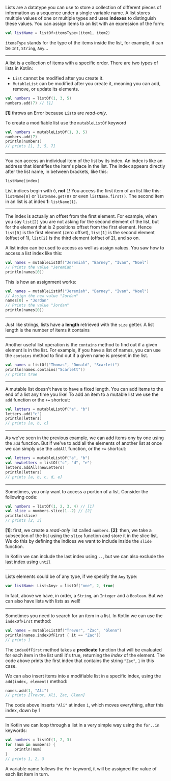 Lists are a datatype you can use to store a collection of different pieces of information as a sequence under a single variable name.
A list stores multiple values of one or multiple types and uses **indexes** to distinguish these values.
You can assign items to an list with an expression of the form:
```kotlin
val listName = listOf<itemsType>(item1, item2)
```
`itemsType` stands for the type of the items inside the list, for example, it can be `Int`, `String`, `Any`...

---

A list is a collection of items with a specific order. There are two types of lists in Kotlin:

- `List` cannot be modified after you create it.
- `MutableList` can be modified after you create it, meaning you can add, remove, or update its elements.

```kotlin
val numbers = listOf(1, 3, 5)
numbers.add(7) // [1]
```
__[1]__ throws an Error because `List`s are _read-only_.

To create a modifiable list use the `mutableListOf` keyword
```kotlin
val numbers = mutableListOf(1, 3, 5)
numbers.add(7)
println(numbers)
// prints [1, 3, 5, 7]
```

---

You can access an individual item of the list by its index.
An index is like an address that identifies the item's place in the list.
The index appears directly after the list name, in between brackets, like this:
```kotlin
listName[index]
```

List indices begin with `0`, **not** `1`! You access the first item of an list like this: `listName[0]` or `listName.get(0)` or even `listName.first()`.
The second item in an list is at index __1__: `listName[1]`.

---

The index is actually an offset from the first element. For example, when you say `list[2]` you are not asking for the second element of the list, but for the element that is 2 positions offset from the first element. Hence `list[0]` is the first element (zero offset), `list[1]` is the second element (offset of 1), `list[2]` is the third element (offset of 2), and so on.

A list index can be used to access as well as assign values.
You saw how to access a list index like this:
```kotlin
val names = mutableListOf("Jeremiah", "Barney", "Ivan", "Noel"]
// Prints the value "Jeremiah"
println(names[0])
```
This is how an assignment works:
```kotlin
val names = mutableListOf("Jeremiah", "Barney", "Ivan", "Noel")
// Assign the new value "Jordan"
names[0] = "Jordan"
// Prints the value "Jordan"
println(names[0])
```

---

Just like strings, lists have a **length** retrieved with the `size` getter.
A list length is the number of items it contains

---

Another useful list operation is the `contains` method to find out if a given element is in the list.
For example, if you have a list of names, you can use the `contains` method to find out if a given name is present in the list.
```kotlin
val names = listOf("Thomas", "Donald", "Scarlett")
println(names.contains("Scarlett"))
// prints true
```

---

A mutable list doesn't have to have a fixed length.
You can add items to the end of a list any time you like!
To add an item to a mutable list we use the `add` function or the `+=` shortcut:
```kotlin
val letters = mutableListOf("a", "b")
letters.add("c")
println(letters)
// prints [a, b, c]
```

---

As we've seen in the previous example, we can add items ony by one using the `add` function.
But if we've to add all the elements of another list at once we can simply use the `addAll` function, or the `+=` shortcut:
```kotlin
val letters = mutableListOf("a", "b")
val newLetters = listOf("c", "d", "e") 
letters.addAll(newLetters)
println(letters)
// prints [a, b, c, d, e]
```

---

Sometimes, you only want to access a portion of a list.
Consider the following code:
```kotlin
val numbers = listOf(1, 2, 3, 4) // [1]
val slice = numbers.slice(1..2) // [2]
println(slice)
// prints [2, 3]
```
__[1]__: first, we create a _read-only_ list called `numbers`.
__[2]__: then, we take a subsection of the list using the `slice` function and store it in the slice list.
We do this by defining the indices we want to include inside the `slide` function.

In Kotlin we can include the last index using `..`, but we can also exclude the last index using `until`

---

Lists elements could be of any type, if we specify the `Any` type:
```kotlin
var listName: List<Any> = listOf("one", 2, true)
```
In fact, above we have, in order, a `String`, an `Integer` and a `Boolean`.
But we can also have lists with lists as well!

---

Sometimes you need to search for an item in a list.
In Kotlin we can use the `indexOfFirst` method:
```kotlin
val names = mutableListOf("Trevor", "Zac", "Glenn")
println(names.indexOfFirst { it == "Zac"})
// prints 1
```

The `indexOfFirst` method takes a __predicate__ function that will be evaluated for each item in the list until it's true, returning the _index_ of the element.
The code above prints the first index that contains the string `"Zac"`, `1` in this case.

We can also insert items into a modifiable list in a specific index, using the `add(index, element)` method:
```kotlin
names.add(1, "Ali")
// prints [Trevor, Ali, Zac, Glenn]
```
The code above inserts `"Ali"` at index `1`, which moves everything, after this index, down by 1

---

In Kotlin we can loop through a list in a very simple way using the `for..in` keywords:
```kotlin
val numbers = listOf(1, 2, 3)
for (num in numbers) {
	println(num)
}
// prints 1, 2, 3 
```
A variable name follows the `for` keyword, it will be assigned the value of each list item in turn.
